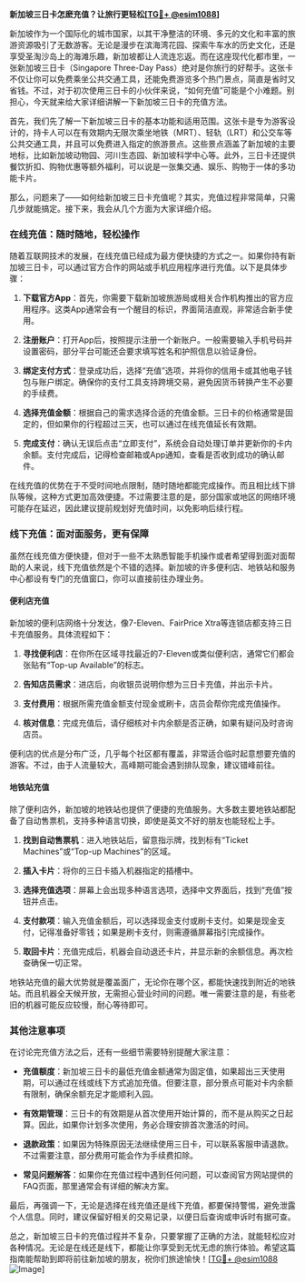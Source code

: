 **新加坡三日卡怎麽充值？让旅行更轻松[[TG💪+ @esim1088](https://t.me/s/esim1088)]**

新加坡作为一个国际化的城市国家，以其干净整洁的环境、多元的文化和丰富的旅游资源吸引了无数游客。无论是漫步在滨海湾花园、探索牛车水的历史文化，还是享受圣淘沙岛上的海滩乐趣，新加坡都让人流连忘返。而在这座现代化都市里，一张新加坡三日卡（Singapore Three-Day Pass）绝对是你旅行的好帮手。这张卡不仅让你可以免费乘坐公共交通工具，还能免费游览多个热门景点，简直是省时又省钱。不过，对于初次使用三日卡的小伙伴来说，“如何充值”可能是个小难题。别担心，今天就来给大家详细讲解一下新加坡三日卡的充值方法。

首先，我们先了解一下新加坡三日卡的基本功能和适用范围。这张卡是专为游客设计的，持卡人可以在有效期内无限次乘坐地铁（MRT）、轻轨（LRT）和公交车等公共交通工具，并且可以免费进入指定的旅游景点。这些景点涵盖了新加坡的主要地标，比如新加坡动物园、河川生态园、新加坡科学中心等。此外，三日卡还提供餐饮折扣、购物优惠等额外福利，可以说是一张集交通、娱乐、购物于一体的多功能卡片。

那么，问题来了——如何给新加坡三日卡充值呢？其实，充值过程非常简单，只需几步就能搞定。接下来，我会从几个方面为大家详细介绍。

### 在线充值：随时随地，轻松操作

随着互联网技术的发展，在线充值已经成为最方便快捷的方式之一。如果你持有新加坡三日卡，可以通过官方合作的网站或手机应用程序进行充值。以下是具体步骤：

1. **下载官方App**：首先，你需要下载新加坡旅游局或相关合作机构推出的官方应用程序。这类App通常会有一个醒目的标识，界面简洁直观，非常适合新手使用。
   
2. **注册账户**：打开App后，按照提示注册一个新账户。一般需要输入手机号码并设置密码，部分平台可能还会要求填写姓名和护照信息以验证身份。

3. **绑定支付方式**：登录成功后，选择“充值”选项，并将你的信用卡或其他电子钱包与账户绑定。确保你的支付工具支持跨境交易，避免因货币转换产生不必要的手续费。

4. **选择充值金额**：根据自己的需求选择合适的充值金额。三日卡的价格通常是固定的，但如果你的行程超过三天，也可以通过在线充值延长有效期。

5. **完成支付**：确认无误后点击“立即支付”，系统会自动处理订单并更新你的卡内余额。支付完成后，记得检查邮箱或App通知，查看是否收到成功的确认邮件。

在线充值的优势在于不受时间地点限制，随时随地都能完成操作。而且相比线下排队等候，这种方式更加高效便捷。不过需要注意的是，部分国家或地区的网络环境可能存在延迟，因此建议提前规划好充值时间，以免影响后续行程。

### 线下充值：面对面服务，更有保障

虽然在线充值方便快捷，但对于一些不太熟悉智能手机操作或者希望得到面对面帮助的人来说，线下充值依然是个不错的选择。新加坡的许多便利店、地铁站和服务中心都设有专门的充值窗口，你可以直接前往办理业务。

#### 便利店充值

新加坡的便利店网络十分发达，像7-Eleven、FairPrice Xtra等连锁店都支持三日卡充值服务。具体流程如下：

1. **寻找便利店**：在你所在区域寻找最近的7-Eleven或类似便利店，通常它们都会张贴有“Top-up Available”的标志。

2. **告知店员需求**：进店后，向收银员说明你想为三日卡充值，并出示卡片。

3. **支付费用**：根据所需充值金额支付现金或刷卡，店员会帮你完成充值操作。

4. **核对信息**：完成充值后，请仔细核对卡内余额是否正确，如果有疑问及时咨询店员。

便利店的优点是分布广泛，几乎每个社区都有覆盖，非常适合临时起意想要充值的游客。不过，由于人流量较大，高峰期可能会遇到排队现象，建议错峰前往。

#### 地铁站充值

除了便利店外，新加坡的地铁站也提供了便捷的充值服务。大多数主要地铁站都配备了自动售票机，支持多种语言切换，即使是英文不好的朋友也能轻松上手。

1. **找到自动售票机**：进入地铁站后，留意指示牌，找到标有“Ticket Machines”或“Top-up Machines”的区域。

2. **插入卡片**：将你的三日卡插入机器指定的插槽中。

3. **选择充值选项**：屏幕上会出现多种语言选项，选择中文界面后，找到“充值”按钮并点击。

4. **支付款项**：输入充值金额后，可以选择现金支付或刷卡支付。如果是现金支付，记得准备好零钱；如果是刷卡支付，则需遵循屏幕指引完成操作。

5. **取回卡片**：充值完成后，机器会自动退还卡片，并显示新的余额信息。再次检查确保一切正常。

地铁站充值的最大优势就是覆盖面广，无论你在哪个区，都能快速找到附近的地铁站。而且机器全天候开放，无需担心营业时间的问题。唯一需要注意的是，有些老旧的机器可能反应较慢，耐心等待即可。

### 其他注意事项

在讨论完充值方法之后，还有一些细节需要特别提醒大家注意：

- **充值额度**：新加坡三日卡的最低充值金额通常为固定值，如果超出三天使用期，可以通过在线或线下方式追加充值。但要注意，部分景点可能对卡内余额有限制，确保余额充足才能顺利入园。

- **有效期管理**：三日卡的有效期是从首次使用开始计算的，而不是从购买之日起算。因此，如果你计划多次使用，务必合理安排首次激活的时间。

- **退款政策**：如果因为特殊原因无法继续使用三日卡，可以联系客服申请退款。不过需要注意，部分费用可能会作为手续费扣除。

- **常见问题解答**：如果你在充值过程中遇到任何问题，可以查阅官方网站提供的FAQ页面，那里通常会有详细的解决方案。

最后，再强调一下，无论是选择在线充值还是线下充值，都要保持警惕，避免泄露个人信息。同时，建议保留好相关的交易记录，以便日后查询或申诉时有据可查。

总之，新加坡三日卡的充值过程并不复杂，只要掌握了正确的方法，就能轻松应对各种情况。无论是在线还是线下，都能让你享受到无忧无虑的旅行体验。希望这篇指南能帮助到即将前往新加坡的朋友，祝你们旅途愉快！[[TG💪+ @esim1088](https://t.me/s/esim1088) ![Image](https://i.postimg.cc/4NQfJmqS/Snipaste-2025-05-13-00-14-12.png)]